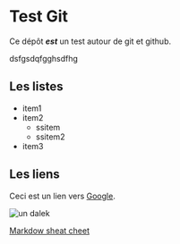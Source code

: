 # Test Git

Ce dépôt ___est___ un test autour de git et github.

dsfgsdqfgghsdfhg

## Les listes

- item1
- item2
  - ssitem
  - ssitem2
- item3

## Les liens

Ceci est un lien vers [Google](http://google.fr).

![un dalek](http://www.comicmix.com/wp-content/uploads/2012/12/Dalek.jpg)

[Markdow sheat cheet](https://github.com/adam-p/markdown-here/wiki/Markdown-Cheatsheet#images)
